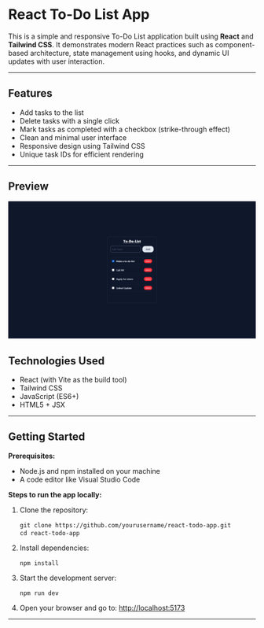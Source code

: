 # React To-Do List App

This is a simple and responsive To-Do List application built using **React** and **Tailwind CSS**. It demonstrates modern React practices such as component-based architecture, state management using hooks, and dynamic UI updates with user interaction.

---

## Features

-   Add tasks to the list
-   Delete tasks with a single click
-   Mark tasks as completed with a checkbox (strike-through effect)
-   Clean and minimal user interface
-   Responsive design using Tailwind CSS
-   Unique task IDs for efficient rendering

---

## Preview

![](./backup/todolist.png)

## Technologies Used

-   React (with Vite as the build tool)
-   Tailwind CSS
-   JavaScript (ES6+)
-   HTML5 + JSX

---

## Getting Started

**Prerequisites:**

-   Node.js and npm installed on your machine
-   A code editor like Visual Studio Code

**Steps to run the app locally:**

1. Clone the repository:

    ```
    git clone https://github.com/yourusername/react-todo-app.git
    cd react-todo-app
    ```

2. Install dependencies:

    ```
    npm install
    ```

3. Start the development server:

    ```
    npm run dev
    ```

4. Open your browser and go to:
   [http://localhost:5173](http://localhost:5173)

---
